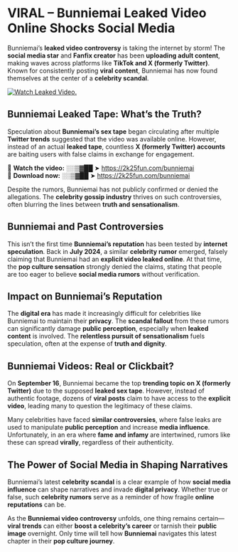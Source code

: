 # VIRAL – Bunniemai Leaked Video Online Shocks Social Media 

Bunniemai’s **leaked video controversy** is taking the internet by storm! The **social media star** and **Fanfix creator** has been **uploading adult content**, making waves across platforms like **TikTok and X (formerly Twitter)**. Known for consistently posting **viral content**, Bunniemai has now found themselves at the center of a **celebrity scandal**.  

[![Watch Leaked Video.](https://miro.medium.com/v2/resize:fit:828/format:webp/1*cilzJN44JGOrTw9NJCrNHA.gif "Watch Leaked Video")](https://2k25fun.com/bunniemai)

## **Bunniemai Leaked Tape: What’s the Truth?**  
Speculation about **Bunniemai’s sex tape** began circulating after multiple **Twitter trends** suggested that the video was available online. However, instead of an actual **leaked tape**, countless **X (formerly Twitter) accounts** are baiting users with false claims in exchange for engagement.  

🔹 **Watch the video:** ░░▒▓██ ➤ https://2k25fun.com/bunniemai  
🔹 **Download now:** ░░▒▓██ ➤ https://2k25fun.com/bunniemai  

Despite the rumors, Bunniemai has not publicly confirmed or denied the allegations. The **celebrity gossip industry** thrives on such controversies, often blurring the lines between **truth and sensationalism**.  

## **Bunniemai and Past Controversies**  
This isn’t the first time **Bunniemai’s reputation** has been tested by **internet speculation**. Back in **July 2024**, a similar **celebrity rumor** emerged, falsely claiming that Bunniemai had an **explicit video leaked online**. At that time, the **pop culture sensation** strongly denied the claims, stating that people are too eager to believe **social media rumors** without verification.  

## **Impact on Bunniemai’s Reputation**  
The **digital era** has made it increasingly difficult for celebrities like Bunniemai to maintain their **privacy**. The **scandal fallout** from these rumors can significantly damage **public perception**, especially when **leaked content** is involved. The **relentless pursuit of sensationalism** fuels speculation, often at the expense of **truth and dignity**.  

## **Bunniemai Videos: Real or Clickbait?**  
On **September 16**, Bunniemai became the top **trending topic on X (formerly Twitter)** due to the supposed **leaked sex tape**. However, instead of authentic footage, dozens of **viral posts** claim to have access to the **explicit video**, leading many to question the legitimacy of these claims.  

Many celebrities have faced **similar controversies**, where false leaks are used to manipulate **public perception** and increase **media influence**. Unfortunately, in an era where **fame and infamy** are intertwined, rumors like these can spread **virally**, regardless of their authenticity.  

## **The Power of Social Media in Shaping Narratives**  
Bunniemai’s latest **celebrity scandal** is a clear example of how **social media influence** can shape narratives and invade **digital privacy**. Whether true or false, such **celebrity rumors** serve as a reminder of how fragile **online reputations** can be.  

As the **Bunniemai video controversy** unfolds, one thing remains certain—**viral trends** can either **boost a celebrity’s career** or tarnish their **public image** overnight. Only time will tell how **Bunniemai** navigates this latest chapter in their **pop culture journey**. 